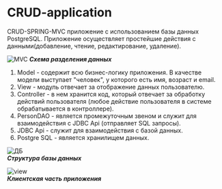 # CRUD-application

CRUD-SPRING-MVC приложение с использованием базы данных PostgreSQL.
Приложение осуществляет простейшие действия с данными(добавление, чтение, редактирование, удаление).

![MVC](https://user-images.githubusercontent.com/61022970/125095443-5d814500-e0fe-11eb-8546-30ffb07b2098.png)
***Схема разделения данных***

1) Model - содержит всю бизнес-логику приложения. В качестве модели выступает "человек", у которого есть имя, возраст и email.
2) View - модуль отвечает за отображение данных пользователю. 
3) Controller - в нем хранится код, который отвечает за обработку действий пользователя (любое действие пользователя в системе обрабатывается в контроллере).
4) PersonDAO - является промежуточным звеном и служит для взаимодействия с JDBC Api (отправляет SQL запросы).
5) JDBC Api - служит для взаимодействия с базой данных.
6) Postgre SQL - является хранилищем данных. 

![ДБ](https://user-images.githubusercontent.com/61022970/125191193-63486900-e26b-11eb-8e0e-edca6b22f512.png)  
***Структура базы данных***
  
![view](https://user-images.githubusercontent.com/61022970/125191432-9dfed100-e26c-11eb-9bc4-1e296d2110b8.png)  
***Клиентская часть приложения***
